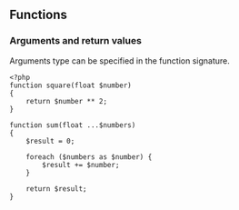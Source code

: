 ## Functions

### Arguments and return values

Arguments type can be specified in the function signature.

```
<?php
function square(float $number)
{
    return $number ** 2;
}

function sum(float ...$numbers)
{
    $result = 0;

    foreach ($numbers as $number) {
        $result += $number;
    }

    return $result;
}
```
